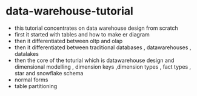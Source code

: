 # data-warehouse-tutorial
* this tutorial concentrates on data warehouse design from scratch 
* first it started with tables and how to make er diagram
* then it differentiated between oltp and olap
* then it differentiated between traditional databases , datawarehouses , datalakes
* then the core of the toturial which is datawarehouse design and dimensional modelling , dimension keys ,dimension types , fact types , star and snowflake schema
* normal forms 
* table partitioning
